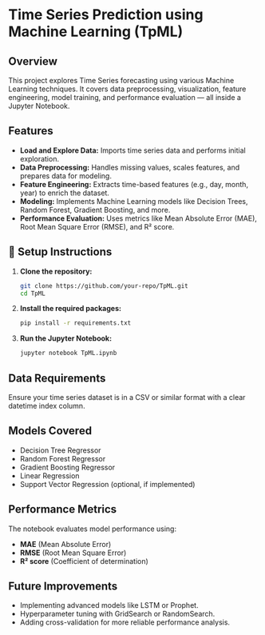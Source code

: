 
# **Time Series Prediction using Machine Learning (TpML)**

## **Overview**

This project explores Time Series forecasting using various Machine Learning techniques. It covers data preprocessing, visualization, feature engineering, model training, and performance evaluation — all inside a Jupyter Notebook.

##  **Features**

- **Load and Explore Data:** Imports time series data and performs initial exploration.
- **Data Preprocessing:** Handles missing values, scales features, and prepares data for modeling.
- **Feature Engineering:** Extracts time-based features (e.g., day, month, year) to enrich the dataset.
- **Modeling:** Implements Machine Learning models like Decision Trees, Random Forest, Gradient Boosting, and more.
- **Performance Evaluation:** Uses metrics like Mean Absolute Error (MAE), Root Mean Square Error (RMSE), and R² score.

## 🚀 **Setup Instructions**

1. **Clone the repository:**

   ```bash
   git clone https://github.com/your-repo/TpML.git
   cd TpML
   ```

2. **Install the required packages:**

   ```bash
   pip install -r requirements.txt
   ```

3. **Run the Jupyter Notebook:**

   ```bash
   jupyter notebook TpML.ipynb
   ```

## **Data Requirements**

Ensure your time series dataset is in a CSV or similar format with a clear datetime index column.

## **Models Covered**

- Decision Tree Regressor
- Random Forest Regressor
- Gradient Boosting Regressor
- Linear Regression
- Support Vector Regression (optional, if implemented)

## **Performance Metrics**

The notebook evaluates model performance using:

- **MAE** (Mean Absolute Error)
- **RMSE** (Root Mean Square Error)
- **R² score** (Coefficient of determination)

##  **Future Improvements**

- Implementing advanced models like LSTM or Prophet.
- Hyperparameter tuning with GridSearch or RandomSearch.
- Adding cross-validation for more reliable performance analysis.

